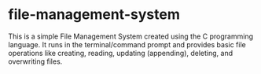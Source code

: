 # file-management-system
This is a simple File Management System created using the C programming language. It runs in the terminal/command prompt and provides basic file operations like creating, reading, updating (appending), deleting, and overwriting files.
